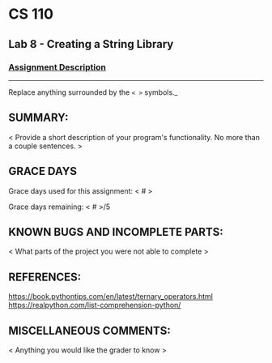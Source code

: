 # CS 110
## Lab 8 - Creating a String Library

### [Assignment Description](https://docs.google.com/document/d/1y_jvdf4tiNYyqNEkz-w9HXeigK8qQ45d-E4J1fvDBXk/edit?usp=sharing)

***

Replace anything surrounded by the `< >` symbols._

## SUMMARY:
 < Provide a short description of your program's functionality. No more than a couple sentences. >

## GRACE DAYS
Grace days used for this assignment: < # >

Grace days remaining: < # >/5

## KNOWN BUGS AND INCOMPLETE PARTS:
 < What parts of the project you were not able to complete >

## REFERENCES:
https://book.pythontips.com/en/latest/ternary_operators.html
https://realpython.com/list-comprehension-python/

## MISCELLANEOUS COMMENTS:
 < Anything you would like the grader to know >
